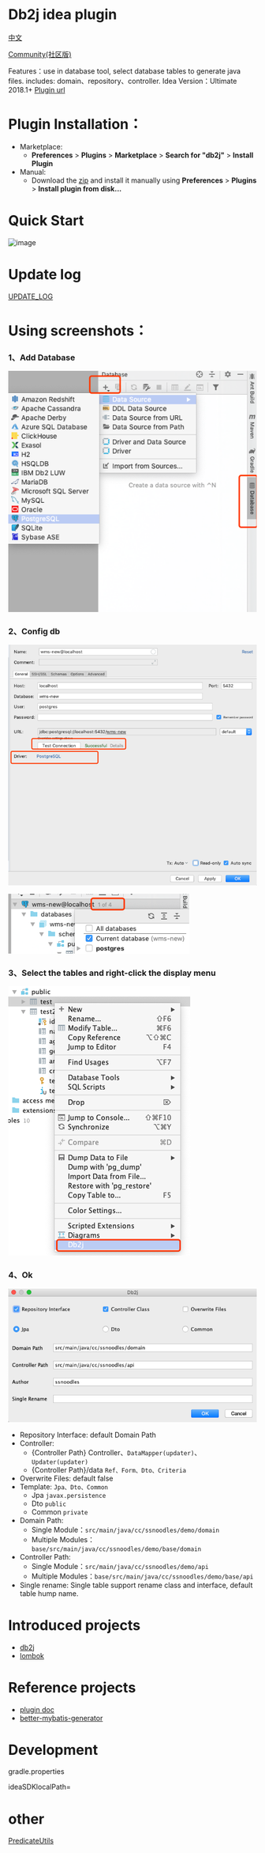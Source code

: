 # Db2j idea plugin
[中文](README_CN.md)

[Community(社区版)](https://github.com/SShnoodles/db2j-ce-idea-plugin)

Features：use in database tool, select database tables to generate java files. includes: domain、repository、controller.
Idea Version：Ultimate 2018.1+
[Plugin url](https://plugins.jetbrains.com/plugin/11965-db2j)

# Plugin Installation：
- Marketplace:
  - **Preferences** > **Plugins** > **Marketplace** > **Search for "db2j"** > **Install Plugin**
- Manual:
  - Download the [zip](https://github.com/SShnoodles/db2j-idea-plugin/releases) and install it manually using **Preferences** > **Plugins** > **Install plugin from disk...**

# Quick Start
![image](images/video.gif)

# Update log
[UPDATE_LOG](UPDATE_LOG.md)

# Using screenshots：
### 1、Add Database
![image](images/step1.png)

### 2、Config db
![image](images/step2.png)

![image](images/step3.png)

### 3、Select the tables and right-click the display menu
![image](images/step4.png)

### 4、Ok
![image](images/step5.png)

* Repository Interface: default Domain Path
* Controller:
  * {Controller Path} Controller、`DataMapper(updater)`、`Updater(updater)`
  * {Controller Path}/data `Ref、Form、Dto、Criteria`
* Overwrite Files: default false
* Template: `Jpa、Dto、Common`
  * Jpa `javax.persistence`
  * Dto `public`
  * Common `private`
* Domain Path:
  * Single Module：`src/main/java/cc/ssnoodles/demo/domain`
  * Multiple Modules：`base/src/main/java/cc/ssnoodles/demo/base/domain`
* Controller Path:
  * Single Module：`src/main/java/cc/ssnoodles/demo/api`
  * Multiple Modules：`base/src/main/java/cc/ssnoodles/demo/base/api`
* Single rename: Single table support rename class and interface, default table hump name.

# Introduced projects
* [db2j](https://github.com/SShnoodles/database2javafiles)
* [lombok](https://www.projectlombok.org)

# Reference projects
* [plugin doc](http://www.jetbrains.org/intellij/sdk/docs/tutorials/build_system/prerequisites.html)
* [better-mybatis-generator](https://github.com/kmaster/better-mybatis-generator)

# Development
gradle.properties

ideaSDKlocalPath=

# other
[PredicateUtils](code.md)

